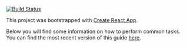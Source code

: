 [![Build Status](https://travis-ci.org/George-Aidonidis/iris.svg?branch=master)](https://travis-ci.org/George-Aidonidis/iris)

This project was bootstrapped with [Create React App](https://github.com/facebookincubator/create-react-app).

Below you will find some information on how to perform common tasks.<br>
You can find the most recent version of this guide [here](https://github.com/facebookincubator/create-react-app/blob/master/packages/react-scripts/template/README.md).